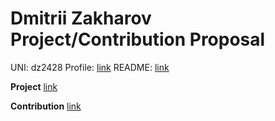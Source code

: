 # Dmitrii Zakharov Project/Contribution Proposal
UNI: dz2428
Profile: [link](https://github.com/r1p71d3)
README: [link](https://github.com/r1p71d3/r1p71d3/blob/main/README.md)

**Project** [link](https://github.com/r1p71d3/project-proposals-s2023/blob/main/project-proposal.md)

**Contribution** [link](https://github.com/r1p71d3/project-proposals-s2023/blob/main/project-contribution.md)

